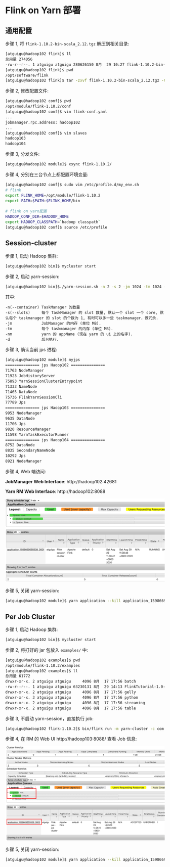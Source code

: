 # Flink on Yarn 部署

## 通用配置

步骤 1, 将 `flink-1.10.2-bin-scala_2.12.tgz` 解压到相关目录:

```bash
[atguigu@hadoop102 flink]$ ll
总用量 274056
-rw-r--r--. 1 atguigu atguigu 280626150 8月  29 10:27 flink-1.10.2-bin-scala_2.12.tgz
[atguigu@hadoop102 flink]$ pwd
/opt/software/flink
[atguigu@hadoop102 flink]$ tar -zxvf flink-1.10.2-bin-scala_2.12.tgz -C /opt/module/
```

步骤 2, 修改配置文件:

```bash
[atguigu@hadoop102 conf]$ pwd
/opt/module/flink-1.10.2/conf
[atguigu@hadoop102 conf]$ vim flink-conf.yaml
...
jobmanager.rpc.address: hadoop102
...
[atguigu@hadoop102 conf]$ vim slaves
hadoop103
hadoop104
```

步骤 3, 分发文件:

```bash
[atguigu@hadoop102 module]$ xsync flink-1.10.2/
```

步骤 4, 分别在三台节点上都配置环境变量:

```bash
[atguigu@hadoop102 conf]$ sudo vim /etc/profile.d/my_env.sh
# flink
export FLINK_HOME=/opt/module/flink-1.10.2
export PATH=$PATH:$FLINK_HOME/bin

# flink on yarn配置
HADOOP_CONF_DIR=$HADOOP_HOME
export HADOOP_CLASSPATH=`hadoop classpath`
[atguigu@hadoop102 conf]$ source /etc/profile
```

## Session-cluster

步骤 1, 启动 Hadoop 集群:

```bash
[atguigu@hadoop102 bin]$ mycluster start
```

步骤 2, 启动 yarn-session:

```bash
[atguigu@hadoop102 bin]$./yarn-session.sh -n 2 -s 2 -jm 1024 -tm 1024 -nm test -d
```

其中:

```
-n(--container)	TaskManager 的数量
-s(--slots)		每个 TaskManager 的 slot 数量, 默认一个 slot 一个 core, 默认每个 taskmanager 的 slot 的个数为 1, 有时可以多一些 taskmanager，做冗余.
-jm				JobManager 的内存 (单位 MB). 
-tm				每个 taskmanager 的内存 (单位 MB).
-nm				yarn 的 appName (现在 yarn 的 ui 上的名字).
-d				后台执行.
```

步骤 3, 确认当前 jps 进程:

```bash
[atguigu@hadoop102 module]$ myjps
=============== jps Haoop102 ===============
71763 NodeManager
71923 JobHistoryServer
75893 YarnSessionClusterEntrypoint
71333 NameNode
71465 DataNode
75736 FlinkYarnSessionCli
77789 Jps
=============== jps Haoop103 ===============
9953 NodeManager
9635 DataNode
11706 Jps
9820 ResourceManager
11598 YarnTaskExecutorRunner
=============== jps Haoop104 ===============
8752 DataNode
8835 SecondaryNameNode
10292 Jps
8921 NodeManager
```

步骤 4, Web 端访问:

**JobManager Web Interface**: http://hadoop102:42681

**Yarn RM Web Interface**: http://hadoop102:8088

![yarnsession](pics/yarnsession.png)

步骤 5, 关闭 yarn-session:

```bash
[atguigu@hadoop102 module]$ yarn application --kill application_1598669555538_0001
```

## Per Job Cluster

步骤 1, 启动 Hadoop 集群:

```bash
[atguigu@hadoop102 bin]$ mycluster start
```

步骤 2, 将打好的 jar 包放入 `examples/` 中:

```bash
[atguigu@hadoop102 examples]$ pwd
/opt/module/flink-1.10.2/examples
[atguigu@hadoop102 examples]$ ll
总用量 61772
drwxr-xr-x. 2 atguigu atguigu     4096 8月  17 17:56 batch
-rw-r--r--. 1 atguigu atguigu 63230131 8月  29 14:13 FlinkTutorial-1.0-SNAPSHOT-jar-with-dependencies.jar
drwxr-xr-x. 2 atguigu atguigu     4096 8月  17 17:56 gelly
drwxr-xr-x. 3 atguigu atguigu     4096 8月  17 17:56 python
drwxr-xr-x. 2 atguigu atguigu     4096 8月  17 17:56 streaming
drwxr-xr-x. 2 atguigu atguigu     4096 8月  17 17:56 table
```

步骤 3, 不启动 yarn-session，直接执行 job:

```bash
[atguigu@hadoop102 flink-1.10.2]$ bin/flink run -m yarn-cluster -c com.atguigu.wc.StreamWordCount examples/FlinkTutorial-1.0-SNAPSHOT-jar-with-dependencies.jar --host localhost --port 7777
```

步骤 4, 在 RM 的 Web UI http://hadoop103:8088/ 查看 Job 信息:

![yarnperjobcluster](pics/yarnperjobcluster.png)

步骤 5, 关闭 yarn-session:

```bash
[atguigu@hadoop102 module]$ yarn application --kill application_1598669555538_0002
```
